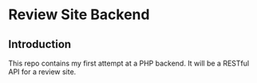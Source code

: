 # Review Site Backend

## Introduction
This repo contains my first attempt at a PHP backend. It will be a RESTful API for a review site.